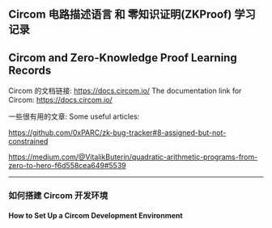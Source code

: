 ## Circom 电路描述语言 和 零知识证明(ZKProof) 学习记录

## Circom and Zero-Knowledge Proof Learning Records

Circom 的文档链接: https://docs.circom.io/
The documentation link for Circom: https://docs.circom.io/

一些很有用的文章:
Some useful articles:

https://github.com/0xPARC/zk-bug-tracker#8-assigned-but-not-constrained

https://medium.com/@VitalikButerin/quadratic-arithmetic-programs-from-zero-to-hero-f6d558cea649#5539

---

### 如何搭建 Circom 开发环境

#### How to Set Up a Circom Development Environment
